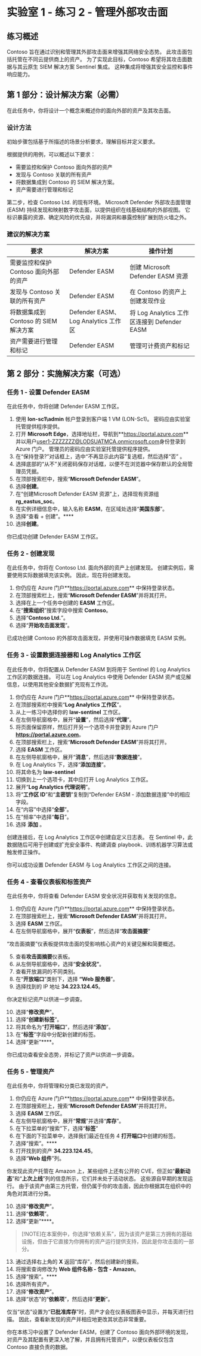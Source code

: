 # 实验室 1 - 练习 2 - 管理外部攻击面

## 练习概述

Contoso 旨在通过识别和管理其外部攻击面来增强其网络安全态势。 此攻击面包括托管在不同云提供商上的资产。 为了实现此目标，Contoso 希望将其攻击面数据与其云原生 SIEM 解决方案 Sentinel 集成。 这种集成将增强其安全监控和事件响应能力。 

## 第 1 部分：设计解决方案（必需）

在此任务中，你将设计一个概念来概述你的面向外部的资产及其攻击面。

### 设计方法

初始步骤包括基于所描述的场景分析要求，理解目标并定义要求。

根据提供的用例，可以概述以下要求：

- 需要监控和保护 Contoso 面向外部的资产
- 发现与 Contoso 关联的所有资产
- 将数据集成到 Contoso 的 SIEM 解决方案。
- 资产需要进行管理和标记

第二步，检查 Contoso Ltd. 的现有环境。 Microsoft Defender 外部攻击面管理 (EASM) 持续发现和映射数字攻击面，以提供组织在线基础结构的外部视图。 它标识暴露的资源、确定风险的优先级，并将漏洞和暴露控制扩展到防火墙之外。

### 建议的解决方案

|要求|解决方案|操作计划|
|----|----|----|
|需要监控和保护 Contoso 面向外部的资产| Defender EASM | 创建 Microsoft Defender EASM 资源|
|发现与 Contoso 关联的所有资产 | Defender EASM |在 Contoso 的资产上创建发现作业  |
|将数据集成到 Contoso 的 SIEM 解决方案 |Defender EASM、Log Analytics 工作区 | 将 Log Analytics 工作区连接到 Defender EASM |
|资产需要进行管理和标记 | Defender EASM | 管理可计费资产和标记 |


## 第 2 部分：实施解决方案（可选）

### 任务 1 - 设置 Defender EASM

在此任务中，你将创建 Defender EASM 工作区。

1. 使用 **lon-sc1\admin** 帐户登录到客户端 1 VM (LON-Sc1)。 密码应由实验室托管提供程序提供。
2. 打开 **Microsoft Edge**，选择地址栏，导航到**<https://portal.azure.com>** 并以用户<user1-ZZZZZZZ@LODSUATMCA.onmicrosoft.com>身份登录到 Azure 门户。 管理员的密码应由实验室托管提供程序提供。
3. 在“保持登录?”对话框上，选中“不再显示此内容”复选框，然后选择“否”  。
4. 选择底部的“从不”关闭密码保存对话框，以便不在浏览器中保存默认的全局管理员凭据。
5. 在顶部搜索栏中，搜索“**Microsoft Defender EASM**”。
6. 选择**创建**。
7. 在“创建Microsoft Defender EASM 资源”上，选择现有资源组 **rg_eastus_soc**。
8. 在实例详细信息中，输入名称 **EASM**，在区域处选择“**美国东部**”。
9. 选择“查看 + 创建”。****
10. 选择**创建**。

你已成功创建 Defender EASM 工作区。

### 任务 2 - 创建发现

在此任务中，你将在 Contoso Ltd. 面向外部的资产上创建发现。 创建实例后，需要使用实际数据填充该实例。 因此，现在将创建发现。

1. 你仍应在 Azure 门户**<https://portal.azure.com>** 中保持登录状态。
2. 在顶部搜索栏上，搜索“**Microsoft Defender EASM**”并将其打开。
3. 选择在上一个任务中创建的 **EASM** 工作区。
4. 在“**搜索组织**”搜索字段中搜索 **Contoso**。
5. 选择“**Contoso Ltd.**”。
6. 选择“**开始攻击面发现**”。

已成功创建 Contoso 的外部攻击面发现，并使用可操作数据填充 EASM 实例。

### 任务 3 - 设置数据连接器和 Log Analytics 工作区

在此任务中，你将配置从 Defender EASM 到将用于 Sentinel 的 Log Analytics 工作区的数据连接。 可以在 Log Analytics 中使用 Defender EASM 资产或见解信息，以使用其他安全数据扩充现有工作流。

1. 你仍应在 Azure 门户**<https://portal.azure.com>** 中保持登录状态。
2. 在顶部搜索栏中搜索“**Log Analytics 工作区**”。
3. 从上一练习中选择你的 **law-sentinel** 工作区。
4. 在左侧导航窗格中，展开“**设置**”，然后选择“**代理**”。
5. 将页面保留原样，然后打开另一个选项卡并登录到 Azure 门户 **<https://portal.azure.com>**。
6.  在顶部搜索栏上，搜索“**Microsoft Defender EASM**”并将其打开。
7.  选择 **EASM** 工作区。
8.  在左侧导航窗格中，展开“**消息**”，然后选择“**数据连接**”。
9.  在 Log Analytics 下，选择“**添加连接**”。
10. 将其命名为 **law-sentinel**
11. 切换到上一个选项卡，其中应打开 Log Analytics 工作区。
12. 展开“**Log Analytics 代理说明**”。
13. 将“**工作区 ID**”和“**主密钥**”复制到“Defender EASM - 添加数据连接”中的相应字段。
14. 在“内容”中选择“**全部**”。
15. 在“频率”中选择“**每日**”。
16. 选择 **添加** 。

创建连接后，在 Log Analytics 工作区中创建自定义日志表。 在 Sentinel 中，此数据随后可用于创建或扩充安全事件、构建调查 playbook、训练机器学习算法或触发修正操作。

你可以成功设置 Defender EASM 与 Log Analytics 工作区之间的连接。

### 任务 4 - 查看仪表板和标签资产

在此任务中，你将查看 Defender EASM 安全状况并获取有关发现的信息。

1. 你仍应在 Azure 门户**<https://portal.azure.com>** 中保持登录状态。
2. 在顶部搜索栏上，搜索“**Microsoft Defender EASM**”并将其打开。
3. 选择 **EASM** 工作区。
4. 在左侧导航窗格中，展开“**仪表板**”，然后选择“**攻击面摘要**”

“攻击面摘要”仪表板提供攻击面的受影响核心资产的关键见解和简要概述。

5. 查看**攻击面摘要**仪表板。
6. 从左侧导航窗格中，选择“**安全状况”**。
7. 查看开放漏洞的不同类别。
8. 在“**开放端口**”类别下，选择 **“Web 服务器**”。
9.  选择找到的 IP 地址 **34.223.124.45**。

你决定标记资产以供进一步调查。

10. 选择“**修改资产**”。
11. 选择“**创建新标签**”。
12. 将其命名为“**打开端口**”，然后选择“**添加**”。
13. 在“**标签**”字段中分配新创建的标签。
14. 选择“更新”****。

你已成功查看安全态势，并标记了资产以供进一步调查。

### 任务 5 - 管理资产

在此任务中，你将管理和分类已发现的资产。

1. 你仍应在 Azure 门户**<https://portal.azure.com>** 中保持登录状态。
2. 在顶部搜索栏上，搜索“**Microsoft Defender EASM**”并将其打开。
3. 选择 **EASM** 工作区。
4. 在左侧导航窗格中，展开“**常规**”并选择“**库存**”。
5. 在下拉菜单的“搜索”下，选择“**标签**”
6. 在下面的下拉菜单中，选择我们最近在任务 4 **打开端口**中创建的标签。
7. 选择“搜索”。****
8. 打开找到的资产 **34.223.124.45**。
9. 选择“**Web 组件**”列。

你发现此资产托管在 Amazon 上，某些组件上还有公开的 CVE，但正如“**最新动态**”和“**上次上线**”列的信息所示，它们并未处于活动状态。 这些源自早期的发现运行。
由于该资产由第三方托管，但仍属于你的攻击面，因此你根据其在组织中的角色对其进行分类。

10. 选择“**修改资产**”。
11. 选择“**依赖项**”。
12. 选择“更新”****。

>[!NOTE]在本案例中，你选择“依赖关系”，因为该资产是第三方拥有的基础设施，但由于它直接为你拥有的资产运行提供支持，因此是你攻击面的一部分。

13. 通过选择右上角的 **X** 返回“库存”，然后创建新的搜索。
14. 将搜索查询修改为 **Web 组件名称 - 包含 - Amazon**。
15. 选择“搜索”。****
16. 选择所有资产。
17. 选择“**修改资产**”。
18. 选择“状态”的“**依赖项**”，然后选择“**更新**”。

仅当“状态”设置为“**已批准库存**”时，资产才会在仪表板图表中显示，并每天进行扫描。 因此，查看新发现的资产并相应地更改其状态非常重要。

你在本练习中设置了 Defender EASM，创建了 Contoso 面向外部环境的发现，对资产及其配置有更深入地了解，并且拥有托管资产，以便仪表板仅包含 Contoso 直接负责的数据。
